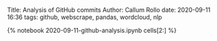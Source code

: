 Title: Analysis of GitHub commits
Author: Callum Rollo
date: 2020-09-11 16:36
tags: github, webscrape, pandas, wordcloud, nlp

{% notebook 2020-09-11-github-analysis.ipynb cells[2:] %}